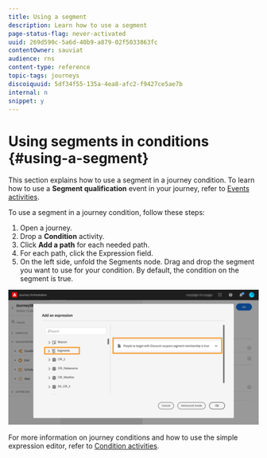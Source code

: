 ```yaml
---
title: Using a segment
description: Learn how to use a segment
page-status-flag: never-activated
uuid: 269d590c-5a6d-40b9-a879-02f5033863fc
contentOwner: sauviat
audience: rns
content-type: reference
topic-tags: journeys
discoiquuid: 5df34f55-135a-4ea8-afc2-f9427ce5ae7b
internal: n
snippet: y
---
```



# Using segments in conditions {#using-a-segment}

This section explains how to use a segment in a journey condition.
To learn how to use a **Segment qualification** event in your journey, refer to [Events activities](../building-journeys/event-activities.md#segment-qualification).

To use a segment in a journey condition, follow these steps:

1. Open a journey.
1. Drop a **Condition** activity. 
1. Click **Add a path** for each needed path.
1. For each path, click the Expression field.
1. On the left side, unfold the Segments node. Drag and drop the segment you want to use for your condition. By default, the condition on the segment is true.

![](../assets/condition-segment.png)

For more information on journey conditions and how to use the simple expression editor, refer to [Condition activities](../building-journeys/condition-activity.md#about_condition).
